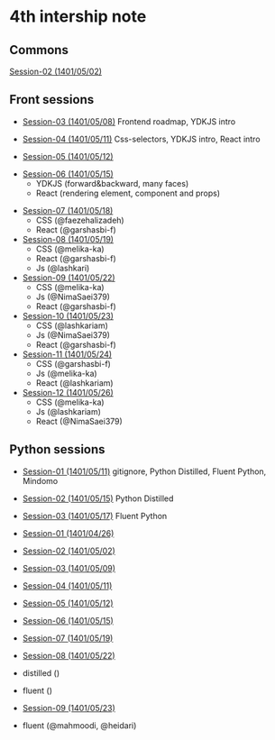 # 4th intership note
## Commons
[Session-02 (1401/05/02)](commons/session-02-010502/)

## Front sessions
- [Session-03 (1401/05/08)](front/session-03/) Frontend roadmap, YDKJS intro
- [Session-04 (1401/05/11)](front/session-04/) Css-selectors, YDKJS intro, React intro

- [Session-05 (1401/05/12)](front/session-05/) 
* [Session-06 (1401/05/15)](front/session-06/) 
  - YDKJS (forward&backward, many faces)
  - React (rendering element, component and props)
- [Session-07 (1401/05/18)](front/session-07/) 
  - CSS (@faezehalizadeh)
  - React (@garshasbi-f)
- [Session-08 (1401/05/19)](front/session-08/) 
  - CSS (@melika-ka)
  - React (@garshasbi-f)
  - Js (@lashkari)
- [Session-09 (1401/05/22)](front/session-09/) 
  - CSS (@melika-ka)
  - Js (@NimaSaei379)
  - React (@garshasbi-f)
- [Session-10 (1401/05/23)](front/session-10/) 
  - CSS (@lashkariam)
  - Js (@NimaSaei379)
  - React (@garshasbi-f)
- [Session-11 (1401/05/24)](front/session-11/)
  - CSS (@garshasbi-f)
  - Js (@melika-ka)
  - React (@lashkariam)
- [Session-12 (1401/05/26)](front/session-12/)
  - CSS (@melika-ka)
  - Js (@lashkariam)
  - React (@NimaSaei379)

## Python sessions
- [Session-01 (1401/05/11)](https://github.com/Zarebin/internship-4-notes/blob/python-session-01/python/session-01.md) gitignore, Python Distilled, Fluent Python, Mindomo
- [Session-02 (1401/05/15)](https://github.com/Zarebin/internship-4-notes/blob/main/python/session-02.md) Python Distilled
- [Session-03 (1401/05/17)](https://github.com/Zarebin/internship-4-notes/blob/py_session03/python/session-03.md) Fluent Python


- [Session-01 (1401/04/26)](front/session-01/) 
- [Session-02 (1401/05/02)](front/session-02/) 
- [Session-03 (1401/05/09)](front/session-03/) 
- [Session-04 (1401/05/11)](front/session-04/) 
- [Session-05 (1401/05/12)](front/session-05/) 
- [Session-06 (1401/05/15)](front/session-06/) 
- [Session-07 (1401/05/19)](front/session-07/) 
- [Session-08 (1401/05/22)](front/session-08/) 
 - distilled ()
 - fluent ()
- [Session-09 (1401/05/23)](front/session-09/) 
 - fluent (@mahmoodi, @heidari)
